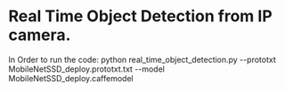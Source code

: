 # Real Time Object Detection from IP camera.
 
In Order to run the code:
           python real_time_object_detection.py --prototxt MobileNetSSD_deploy.prototxt.txt --model MobileNetSSD_deploy.caffemodel
